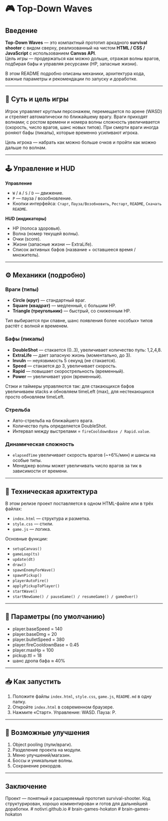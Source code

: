 # 🎮 Top-Down Waves

## Введение

**Top-Down Waves** — это компактный прототип аркадного **survival shooter** с видом сверху, реализованный на чистом **HTML / CSS / JavaScript** с использованием **Canvas API**.  
Цель игры — продержаться как можно дольше, отражая волны врагов, подбирая бафы и управляя ресурсами (HP, запасные жизни).

В этом README подробно описаны механики, архитектура кода, важные параметры и рекомендации по запуску и доработке.

---

## 🎯 Суть и цель игры

Игрок управляет круглым персонажем, перемещается по арене (WASD) и стреляет автоматически по ближайшему врагу. Враги приходят волнами; с ростом времени и номера волны сложность увеличивается (скорость, число врагов, шанс новых типов). При смерти враги иногда роняют бафы (пикапы), которые временно усиливают игрока.

Цель игрока — набрать как можно больше очков и пройти как можно дальше по волнам.

---

## 🕹️ Управление и HUD

**Управление**
- `W` / `A` / `S` / `D` — движение.
- `P` — пауза / возобновление.
- Кнопки интерфейса: `Старт`, `Пауза/Возобновить`, `Рестарт`, `README`, `Скачать README`.

**HUD (индикаторы)**
- HP (полоса здоровья).
- Волна (номер текущей волны).
- Очки (score).
- Жизни (запасные жизни — ExtraLife).
- Список активных бафов (название + оставшееся время / множитель).

---

## ⚙️ Механики (подробно)

### Враги (типы)
- **Circle (круг)** — стандартный враг.
- **Square (квадрат)** — медленный, с большим HP.
- **Triangle (треугольник)** — быстрый, со сниженным HP.

Тип выбирается при спавне, шанс появления более «особых» типов растёт с волной и временем.

### Бафы (пикапы)
- **DoubleShot** — стакается (0..3), увеличивает количество пуль: 1,2,4,8.
- **ExtraLife** — дает запасную жизнь (моментально, до 3).
- **Invuln** — неуязвимость 5 секунд (не стакается).
- **Speed** — стакается до 3, увеличивает скорость.
- **Rapid** — повышает скорострельность (временный).
- **Power** — увеличивает урон (временный).

Стэки и таймеры управляются так: для стакающихся бафов увеличиваем stacks и обновляем timeLeft (max), для нестекающихся просто обновляем timeLeft.

### Стрельба
- Авто-стрельба на ближайшего врага.
- Количество пуль определяется DoubleShot.
- Интервал между выстрелами = `fireCooldownBase / Rapid.value`.

### Динамическая сложность
- `elapsedTime` увеличивает скорость врагов (~+6%/мин) и шансы на особые типы.
- Менеджер волны может увеличивать число врагов за тик в зависимости от времени.

---

## 🧩 Техническая архитектура

В этом релизе проект поставляется в одном HTML-файле или в трёх файлах:
- `index.html` — структура и разметка.
- `style.css` — стили.
- `game.js` — логика.

Основные функции:
- `setupCanvas()`
- `gameLoop(ts)`
- `update(dt)`
- `draw()`
- `spawnEnemyForWave()`
- `spawnPickup()`
- `playerAutoFire()`
- `applyPickupToPlayer()`
- `startWave()`
- `startNewGame() / pauseGame() / resumeGame() / gameOver()`

---

## 🔢 Параметры (по умолчанию)

- player.baseSpeed = 140
- player.baseDmg = 20
- player.bulletSpeed = 380
- player.fireCooldownBase = 0.45
- player.maxHp = 100
- pickup.ttl = 18
- шанс дропа бафа ≈ 40%

---

## 📥 Как запустить

1. Положите файлы `index.html`, `style.css`, `game.js`, `README.md` в одну папку.
2. Откройте `index.html` в современном браузере.
3. Нажмите «Старт». Управление: WASD. Пауза: P.

---

## 🔮 Возможные улучшения

1. Object pooling (пули/враги).
2. Разделение проекта на модули.
3. Меню улучшений/магазин.
4. Боссы и уникальные волны.
5. Сохранение рекордов.

---

## Заключение

Проект — понятный и расширяемый прототип survival-shooter. Код структурирован, хорошо комментирован и готов для дальнейшей доработки.
#   n o t i v r i . g i t h u b . i o  
 #   b r a i n - g a m e s - h o k a t o n  
 #   b r a i n - g a m e s - h o k a t o n  
 